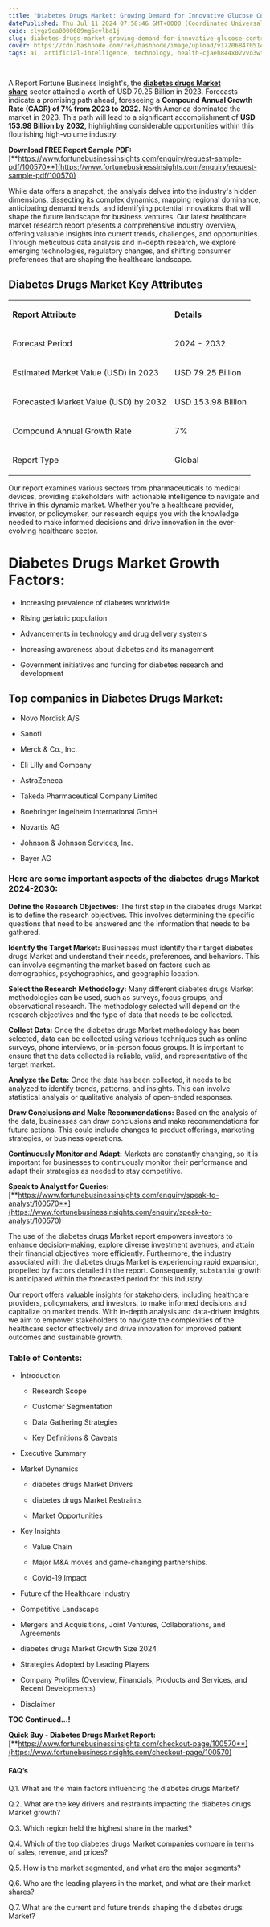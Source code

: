 ```yaml
---
title: "Diabetes Drugs Market: Growing Demand for Innovative Glucose Control Therapies"
datePublished: Thu Jul 11 2024 07:58:46 GMT+0000 (Coordinated Universal Time)
cuid: clygz9ca0000609mg5evlbd1j
slug: diabetes-drugs-market-growing-demand-for-innovative-glucose-control-therapies
cover: https://cdn.hashnode.com/res/hashnode/image/upload/v1720684705143/87590bdd-8ee2-47ee-9efe-4071099c5dd6.png
tags: ai, artificial-intelligence, technology, health-cjaeh844x02vvo3wtj5r2s75q, healthcare

---
```


A Report Fortune Business Insight's, the [**diabetes drugs Market share**](https://www.fortunebusinessinsights.com/industry-reports/diabetes-drugs-market-100570) sector attained a worth of USD 79.25 Billion in 2023. Forecasts indicate a promising path ahead, foreseeing a **Compound Annual Growth Rate (CAGR) of 7% from 2023 to 2032.** North America dominated the market in 2023. This path will lead to a significant accomplishment of **USD 153.98 Billion by 2032,** highlighting considerable opportunities within this flourishing high-volume industry.

**Download FREE Report Sample PDF:** [**https://www.fortunebusinessinsights.com/enquiry/request-sample-pdf/100570**](https://www.fortunebusinessinsights.com/enquiry/request-sample-pdf/100570)

While data offers a snapshot, the analysis delves into the industry's hidden dimensions, dissecting its complex dynamics, mapping regional dominance, anticipating demand trends, and identifying potential innovations that will shape the future landscape for business ventures. Our latest healthcare market research report presents a comprehensive industry overview, offering valuable insights into current trends, challenges, and opportunities. Through meticulous data analysis and in-depth research, we explore emerging technologies, regulatory changes, and shifting consumer preferences that are shaping the healthcare landscape.

## **Diabetes Drugs Market Key Attributes**

<table><tbody><tr><td colspan="1" rowspan="1"><p><strong>Report Attribute</strong></p></td><td colspan="1" rowspan="1"><p><strong>Details</strong></p></td></tr><tr><td colspan="1" rowspan="1"><p>Forecast Period</p></td><td colspan="1" rowspan="1"><p>2024 - 2032</p></td></tr><tr><td colspan="1" rowspan="1"><p>Estimated Market Value (USD) in&nbsp;2023</p></td><td colspan="1" rowspan="1"><p>USD 79.25 Billion</p></td></tr><tr><td colspan="1" rowspan="1"><p>Forecasted Market Value (USD) by&nbsp;2032</p></td><td colspan="1" rowspan="1"><p>USD 153.98 Billion</p></td></tr><tr><td colspan="1" rowspan="1"><p>Compound Annual Growth Rate</p></td><td colspan="1" rowspan="1"><p>7%</p></td></tr><tr><td colspan="1" rowspan="1"><p>Report Type</p></td><td colspan="1" rowspan="1"><p>Global</p></td></tr></tbody></table>

Our report examines various sectors from pharmaceuticals to medical devices, providing stakeholders with actionable intelligence to navigate and thrive in this dynamic market. Whether you're a healthcare provider, investor, or policymaker, our research equips you with the knowledge needed to make informed decisions and drive innovation in the ever-evolving healthcare sector.

# Diabetes Drugs Market Growth Factors:

* Increasing prevalence of diabetes worldwide
    
* Rising geriatric population
    
* Advancements in technology and drug delivery systems
    
* Increasing awareness about diabetes and its management
    
* Government initiatives and funding for diabetes research and development
    

## **Top companies in Diabetes Drugs Market:**

* Novo Nordisk A/S
    
* Sanofi
    
* Merck & Co., Inc.
    
* Eli Lilly and Company 
    
* AstraZeneca
    
* Takeda Pharmaceutical Company Limited
    
* Boehringer Ingelheim International GmbH 
    
* Novartis AG
    
* Johnson & Johnson Services, Inc.
    
* Bayer AG
    

### **Here are some important aspects of the diabetes drugs Market 2024-2030:**

**Define the Research Objectives:** The first step in the diabetes drugs Market is to define the research objectives. This involves determining the specific questions that need to be answered and the information that needs to be gathered.

**Identify the Target Market:** Businesses must identify their target diabetes drugs Market and understand their needs, preferences, and behaviors. This can involve segmenting the market based on factors such as demographics, psychographics, and geographic location.

**Select the Research Methodology:** Many different diabetes drugs Market methodologies can be used, such as surveys, focus groups, and observational research. The methodology selected will depend on the research objectives and the type of data that needs to be collected.

**Collect Data:** Once the diabetes drugs Market methodology has been selected, data can be collected using various techniques such as online surveys, phone interviews, or in-person focus groups. It is important to ensure that the data collected is reliable, valid, and representative of the target market.

**Analyze the Data:** Once the data has been collected, it needs to be analyzed to identify trends, patterns, and insights. This can involve statistical analysis or qualitative analysis of open-ended responses.

**Draw Conclusions and Make Recommendations:** Based on the analysis of the data, businesses can draw conclusions and make recommendations for future actions. This could include changes to product offerings, marketing strategies, or business operations.

**Continuously Monitor and Adapt:** Markets are constantly changing, so it is important for businesses to continuously monitor their performance and adapt their strategies as needed to stay competitive.

**Speak to Analyst for Queries:** [**https://www.fortunebusinessinsights.com/enquiry/speak-to-analyst/100570**](https://www.fortunebusinessinsights.com/enquiry/speak-to-analyst/100570)

The use of the diabetes drugs Market report empowers investors to enhance decision-making, explore diverse investment avenues, and attain their financial objectives more efficiently. Furthermore, the industry associated with the diabetes drugs Market is experiencing rapid expansion, propelled by factors detailed in the report. Consequently, substantial growth is anticipated within the forecasted period for this industry.

Our report offers valuable insights for stakeholders, including healthcare providers, policymakers, and investors, to make informed decisions and capitalize on market trends. With in-depth analysis and data-driven insights, we aim to empower stakeholders to navigate the complexities of the healthcare sector effectively and drive innovation for improved patient outcomes and sustainable growth.

### **Table of Contents:**

* Introduction
    
    * Research Scope
        
    * Customer Segmentation
        
    * Data Gathering Strategies
        
    * Key Definitions & Caveats
        
* Executive Summary
    
* Market Dynamics
    
    * diabetes drugs Market Drivers
        
    * diabetes drugs Market Restraints
        
    * Market Opportunities
        
* Key Insights
    
    * Value Chain
        
    * Major M&A moves and game-changing partnerships.
        
    * Covid-19 Impact
        
* Future of the Healthcare Industry
    
* Competitive Landscape
    
* Mergers and Acquisitions, Joint Ventures, Collaborations, and Agreements
    
* diabetes drugs Market Growth Size 2024
    
* Strategies Adopted by Leading Players
    
* Company Profiles (Overview, Financials, Products and Services, and Recent Developments)
    
* Disclaimer
    

**TOC Continued…!**

**Quick Buy - Diabetes Drugs Market Report:** [**https://www.fortunebusinessinsights.com/checkout-page/100570**](https://www.fortunebusinessinsights.com/checkout-page/100570)

#### **FAQ’s**

Q.1. What are the main factors influencing the diabetes drugs Market?

Q.2. What are the key drivers and restraints impacting the diabetes drugs Market growth?

Q.3. Which region held the highest share in the market?

Q.4. Which of the top diabetes drugs Market companies compare in terms of sales, revenue, and prices?

Q.5. How is the market segmented, and what are the major segments?

Q.6. Who are the leading players in the market, and what are their market shares?

Q.7. What are the current and future trends shaping the diabetes drugs Market?